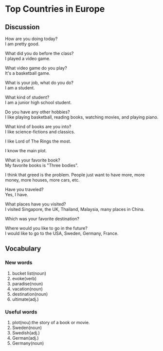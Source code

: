 # Top Countries in Europe
## Discussion
How are you doing today?  
I am pretty good.  

What did you do before the class?  
I played a video game.  

What video game do you play?  
It's a basketball game.  

What is your job, what do you do?  
I am a student.  

What kind of student?  
I am a junior high school student.  

Do you have any other hobbies?  
I like playing basketball, reading books, watching movies, and playing piano.  

What kind of books are you into?  
I like science-fictions and classics.  

I like Lord of The Rings the most.  

I know the main plot.  

What is your favorite book?  
My favorite books is "Three bodies".

I think that greed is the problem. People just want to have more, more money, more houses, more cars, etc.  

Have you traveled?  
Yes, I have.  

What places have you visited?  
I visited Singapore, the UK, Thailand, Malaysia, many places in China.  

Which was your favorite destination?  

Where would you like to go in the future?  
I would like to go to the USA, Sweden, Germany, France.

## Vocabulary
### New words
1. bucket list(noun)
1. evoke(verb)
1. paradise(noun)
1. vacation(noun)
1. destination(noun)
1. ultimate(adj.)
### Useful words
1. plot(nou):the story of a book or movie.
1. Sweden(noun)
1. Swedish(adj.)
1. German(adj.)
1. Germany(noun)
